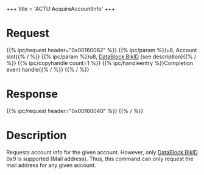 +++
title = 'ACTU:AcquireAccountInfo'
+++

# Request

{{% ipc/request header="0x00160082" %}}
{{% ipc/param %}}u8, Account slot{{% / %}}
{{% ipc/param %}}u8, [DataBlock BlkID](ACT_Services#datablocks "wikilink") (see description){{% / %}}
{{% ipc/copyhandle count=1 %}}
{{% ipc/handleentry %}}Completion event handle{{% / %}}
{{% / %}}

# Response

{{% ipc/request header="0x00160040" %}}
{{% / %}}

# Description

Requests account info for the given account. However, only [DataBlock BlkID](ACT_Services#datablocks "wikilink") 0x9 is supported (Mail address). Thus, this command can only request the mail address for any given account.

